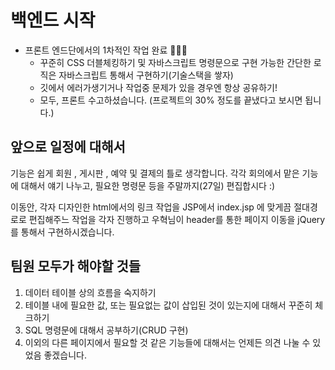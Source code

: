 # 백엔드 시작

- 프론트 엔드단에서의 1차적인 작업 완료 👏👏👏
  - 꾸준히 CSS 더블체킹하기 및 자바스크립트 명령문으로 구현 가능한 간단한 로직은 자바스크립트 통해서 구현하기(기술스택을 쌓자)
  - 깃에서 에러가생기거나 작업중 문제가 있을 경우엔 항상 공유하기!
  - 모두, 프론트 수고하셨습니다. (프로젝트의 30% 정도를 끝냈다고 보시면 됩니다.)


## 앞으로 일정에 대해서

  기능은 쉽게 회원 , 게시판 , 예약 및 결제의 틀로 생각합니다.
  각각 회의에서 맡은 기능에 대해서 얘기 나누고, 필요한 명령문 등을 주말까지(27일) 편집합시다 :)

  이동안, 각자 디자인한 html에서의 링크 작업을 JSP에서 index.jsp 에 맞게끔 절대경로로 편집해주느 작업을 각자 진행하고
  우혁님이 header를 통한 페이지 이동을 jQuery를 통해서 구현하시겠습니다.


## 팀원 모두가 해야할 것들

1. 데이터 테이블 상의 흐름을 숙지하기
2. 테이블 내에 필요한 값, 또는 필요없는 값이 삽입된 것이 있는지에 대해서 꾸준히 체크하기
3. SQL 명령문에 대해서 공부하기(CRUD 구현)
4. 이외의 다른 페이지에서 필요할 것 같은 기능들에 대해서는 언제든 의견 나눌 수 있었음 좋겠습니다.

